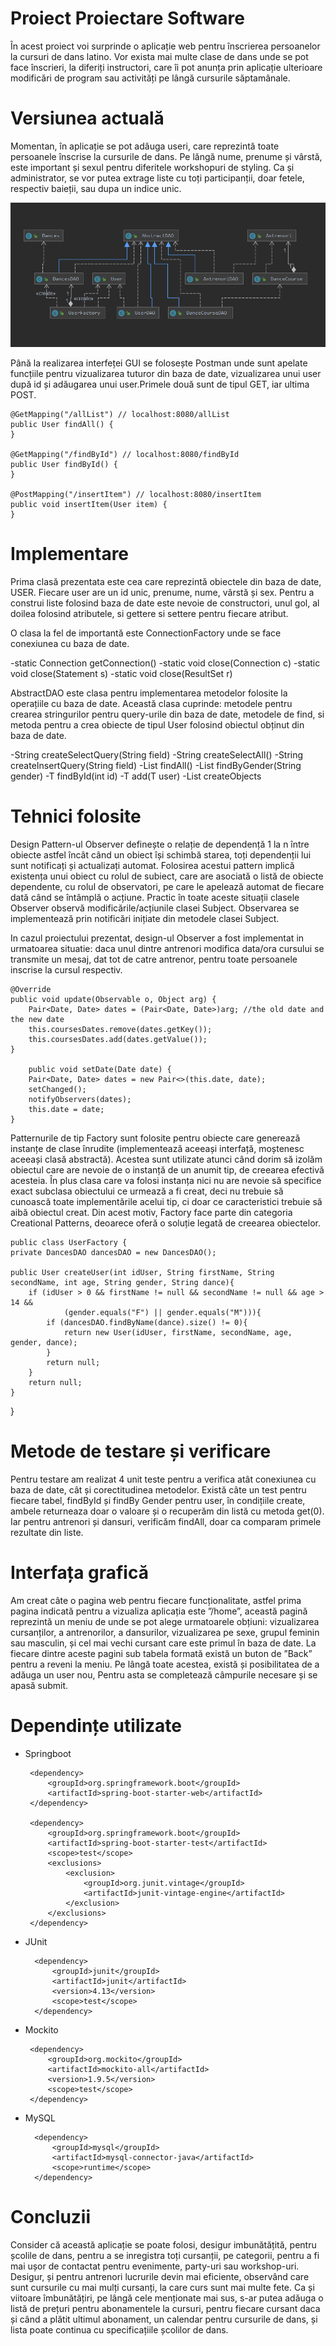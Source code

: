 # Proiect Proiectare Software

În acest proiect voi surprinde o aplicație web pentru înscrierea persoanelor la cursuri de dans latino. Vor exista mai multe clase de dans unde se pot face înscrieri, la diferiți instructori, care îi pot anunța prin aplicație ulterioare modificări de program sau activități pe lângă cursurile săptamânale.

# Versiunea actuală
Momentan, în aplicație se pot adăuga useri, care reprezintă toate persoanele înscrise la cursurile de dans. Pe lăngă nume, prenume și vârstă, este important și sexul pentru diferitele workshopuri de styling. Ca și administrator, se vor putea extrage liste cu toți participanții, doar fetele, respectiv baieții, sau dupa un indice unic.

![UML](UML.png)

Până la realizarea interfeței GUI se folosește Postman unde sunt apelate funcțiile pentru vizualizarea tuturor din baza de date, vizualizarea unui user după id și adăugarea unui user.Primele două sunt de tipul GET, iar ultima POST.

    @GetMapping("/allList") // localhost:8080/allList
    public User findAll() {
    }

    @GetMapping("/findById") // localhost:8080/findById
    public User findById() {
    }

    @PostMapping("/insertItem") // localhost:8080/insertItem
    public void insertItem(User item) {
    }

# Implementare
Prima clasă prezentata este cea care reprezintă obiectele din baza de date, USER. Fiecare user are un id unic, prenume, nume, vârstă și sex. Pentru a construi liste folosind baza de date este nevoie de constructori, unul gol, al doilea folosind atributele, si gettere si settere pentru fiecare atribut.

O clasa la fel de importantă este ConnectionFactory unde se face conexiunea cu baza de date.

-static Connection getConnection()
-static void close(Connection c)
-static void close(Statement s)
-static void close(ResultSet r)
    
AbstractDAO este clasa pentru implementarea metodelor folosite la operațiile cu baza de date. Această clasa cuprinde: metodele pentru crearea stringurilor pentru query-urile din baza de date, metodele de find, si metoda pentru a crea obiecte de tipul User folosind obiectul obținut din baza de date.

  -String createSelectQuery(String field)
  -String createSelectAll()
  -String createInsertQuery(String field)
  -List<T> findAll()
  -List<T> findByGender(String gender)
  -T findById(int id)
  -T add(T user)
  -List<T> createObjects
  
  
# Tehnici folosite
Design Pattern-ul Observer definește o relație de dependență 1 la n între obiecte astfel încât când un obiect își schimbă starea, toți dependenții lui sunt notificați și actualizați automat. Folosirea acestui pattern implică existența unui obiect cu rolul de subiect, care are asociată o listă de obiecte dependente, cu rolul de observatori, pe care le apelează automat de fiecare dată când se întâmplă o acțiune.
Practic în toate aceste situații clasele Observer observă modificările/acțiunile clasei Subject. Observarea se implementează prin notificări inițiate din metodele clasei Subject.

In cazul proiectului prezentat, design-ul Observer a fost implementat in urmatoarea situatie: daca unul dintre antrenori modifica data/ora cursului se transmite un mesaj, dat tot de catre antrenor, pentru toate persoanele inscrise la cursul respectiv.


    @Override
    public void update(Observable o, Object arg) {
        Pair<Date, Date> dates = (Pair<Date, Date>)arg; //the old date and the new date
        this.coursesDates.remove(dates.getKey());
        this.coursesDates.add(dates.getValue());
    }
    
        public void setDate(Date date) {
        Pair<Date, Date> dates = new Pair<>(this.date, date);
        setChanged();
        notifyObservers(dates);
        this.date = date;
    }
    
Patternurile de tip Factory sunt folosite pentru obiecte care generează instanțe de clase înrudite (implementează aceeași interfață, moștenesc aceeași clasă abstractă). Acestea sunt utilizate atunci când dorim să izolăm obiectul care are nevoie de o instanță de un anumit tip, de creearea efectivă acesteia. În plus clasa care va folosi instanța nici nu are nevoie să specifice exact subclasa obiectului ce urmează a fi creat, deci nu trebuie să cunoască toate implementările acelui tip, ci doar ce caracteristici trebuie să aibă obiectul creat. Din acest motiv, Factory face parte din categoria Creational Patterns, deoarece oferă o soluție legată de creearea obiectelor.

    public class UserFactory {
    private DancesDAO dancesDAO = new DancesDAO();

    public User createUser(int idUser, String firstName, String secondName, int age, String gender, String dance){
        if (idUser > 0 && firstName != null && secondName != null && age > 14 &&
                (gender.equals("F") || gender.equals("M"))){
            if (dancesDAO.findByName(dance).size() != 0){
                return new User(idUser, firstName, secondName, age, gender, dance);
            }
            return null;
        }
        return null;
    }
}

  
# Metode de testare și verificare
Pentru testare am realizat 4 unit teste pentru a verifica atât conexiunea cu baza de date, cât și corectitudinea metodelor. Există câte un test pentru fiecare tabel, findById și findBy Gender pentru user, în condițiile create, ambele returneaza doar o valoare și o recuperăm din listă cu metoda get(0). Iar pentru antrenori și dansuri, verificăm findAll, doar ca comparam primele rezultate din liste.

# Interfața grafică
Am creat câte o pagina web pentru fiecare funcționalitate, astfel prima pagina indicată pentru a vizualiza aplicația este ”/home”, această pagină reprezintă un meniu de unde se pot alege urmatoarele obțiuni: vizualizarea cursanților, a antrenorilor, a dansurilor, vizualizarea pe sexe, grupul feminin sau masculin, și cel mai vechi cursant care este primul în baza de date.
La fiecare dintre aceste pagini sub tabela formată există un buton de ”Back” pentru a reveni la meniu. Pe lângă toate acestea, există și posibilitatea de a adăuga un user nou, Pentru asta se completează câmpurile necesare și se apasă submit.
 
# Dependințe utilizate
 - Springboot
 
        <dependency>
			<groupId>org.springframework.boot</groupId>
			<artifactId>spring-boot-starter-web</artifactId>
		</dependency>

		<dependency>
			<groupId>org.springframework.boot</groupId>
			<artifactId>spring-boot-starter-test</artifactId>
			<scope>test</scope>
			<exclusions>
				<exclusion>
					<groupId>org.junit.vintage</groupId>
					<artifactId>junit-vintage-engine</artifactId>
				</exclusion>
			</exclusions>
		</dependency>
	
- JUnit

		<dependency>
			<groupId>junit</groupId>
			<artifactId>junit</artifactId>
			<version>4.13</version>
			<scope>test</scope>
		</dependency>
 
 - Mockito
 
 		<dependency>
			<groupId>org.mockito</groupId>
			<artifactId>mockito-all</artifactId>
			<version>1.9.5</version>
			<scope>test</scope>
		</dependency>
		
- MySQL

		<dependency>
			<groupId>mysql</groupId>
			<artifactId>mysql-connector-java</artifactId>
			<scope>runtime</scope>
		</dependency>
		
# Concluzii
Consider că această aplicație se poate folosi, desigur imbunătățită, pentru școlile de dans, pentru a se inregistra toți cursanții, pe categorii, pentru a fi mai ușor de contactat pentru evenimente, party-uri sau workshop-uri. Desigur, și pentru antrenori lucrurile devin mai eficiente, observând care sunt cursurile cu mai mulți cursanți, la care curs sunt mai multe fete.
Ca și viitoare îmbunătățiri, pe lângă cele menționate mai sus, s-ar putea adăuga o listă de prețuri pentru abonamentele la cursuri, pentru fiecare cursant daca și când a plătit ultimul abonament, un calendar pentru cursurile de dans, și lista poate continua cu specificațiile școlilor de dans.
